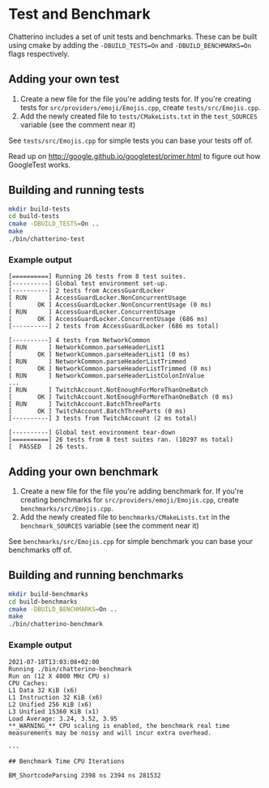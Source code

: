 # Test and Benchmark

Chatterino includes a set of unit tests and benchmarks. These can be built using cmake by adding the `-DBUILD_TESTS=On` and `-DBUILD_BENCHMARKS=On` flags respectively.

## Adding your own test

1. Create a new file for the file you're adding tests for. If you're creating tests for `src/providers/emoji/Emojis.cpp`, create `tests/src/Emojis.cpp`.
2. Add the newly created file to `tests/CMakeLists.txt` in the `test_SOURCES` variable (see the comment near it)

See `tests/src/Emojis.cpp` for simple tests you can base your tests off of.

Read up on http://google.github.io/googletest/primer.html to figure out how GoogleTest works.

## Building and running tests

```sh
mkdir build-tests
cd build-tests
cmake -DBUILD_TESTS=On ..
make
./bin/chatterino-test
```

### Example output

```
[==========] Running 26 tests from 8 test suites.
[----------] Global test environment set-up.
[----------] 2 tests from AccessGuardLocker
[ RUN      ] AccessGuardLocker.NonConcurrentUsage
[       OK ] AccessGuardLocker.NonConcurrentUsage (0 ms)
[ RUN      ] AccessGuardLocker.ConcurrentUsage
[       OK ] AccessGuardLocker.ConcurrentUsage (686 ms)
[----------] 2 tests from AccessGuardLocker (686 ms total)

[----------] 4 tests from NetworkCommon
[ RUN      ] NetworkCommon.parseHeaderList1
[       OK ] NetworkCommon.parseHeaderList1 (0 ms)
[ RUN      ] NetworkCommon.parseHeaderListTrimmed
[       OK ] NetworkCommon.parseHeaderListTrimmed (0 ms)
[ RUN      ] NetworkCommon.parseHeaderListColonInValue
...
[ RUN      ] TwitchAccount.NotEnoughForMoreThanOneBatch
[       OK ] TwitchAccount.NotEnoughForMoreThanOneBatch (0 ms)
[ RUN      ] TwitchAccount.BatchThreeParts
[       OK ] TwitchAccount.BatchThreeParts (0 ms)
[----------] 3 tests from TwitchAccount (2 ms total)

[----------] Global test environment tear-down
[==========] 26 tests from 8 test suites ran. (10297 ms total)
[  PASSED  ] 26 tests.
```

## Adding your own benchmark

1. Create a new file for the file you're adding benchmark for. If you're creating benchmarks for `src/providers/emoji/Emojis.cpp`, create `benchmarks/src/Emojis.cpp`.
2. Add the newly created file to `benchmarks/CMakeLists.txt` in the `benchmark_SOURCES` variable (see the comment near it)

See `benchmarks/src/Emojis.cpp` for simple benchmark you can base your benchmarks off of.

## Building and running benchmarks

```sh
mkdir build-benchmarks
cd build-benchmarks
cmake -DBUILD_BENCHMARKS=On ..
make
./bin/chatterino-benchmark
```

### Example output

```
2021-07-18T13:03:08+02:00
Running ./bin/chatterino-benchmark
Run on (12 X 4000 MHz CPU s)
CPU Caches:
L1 Data 32 KiB (x6)
L1 Instruction 32 KiB (x6)
L2 Unified 256 KiB (x6)
L3 Unified 15360 KiB (x1)
Load Average: 3.24, 3.52, 3.95
**_WARNING_** CPU scaling is enabled, the benchmark real time measurements may be noisy and will incur extra overhead.

---

## Benchmark Time CPU Iterations

BM_ShortcodeParsing 2398 ns 2394 ns 281532
```
